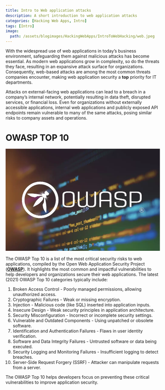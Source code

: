 ```yaml
---
title: Intro to Web application attacks
description: A short introduction to web application attacks
categories: [Hacking Web Apps, Intro]
tags: [Intro]
image:
  path: /assets/blogimages/HackingWebApps/IntroToWebHacking/web.jpeg
---
```


With the widespread use of web applications in today’s business environment, safeguarding them against malicious attacks has become essential. As modern web applications grow in complexity, so do the threats they face, resulting in an expansive attack surface for organizations. Consequently, web-based attacks are among the most common threats companies encounter, making web application security a <b>top</b> priority for IT departments.

Attacks on external-facing web applications can lead to a breach in a company’s internal network, potentially resulting in data theft, disrupted services, or financial loss. Even for organizations without externally accessible applications, internal web applications and publicly exposed API endpoints remain vulnerable to many of the same attacks, posing similar risks to company assets and operations.

# OWASP TOP 10

![Desktop View](/assets/blogimages/HackingWebApps/IntroToWebHacking/owasp.png)

The OWASP Top 10 is a list of the most critical security risks to web applications, compiled by the Open Web Application Security Project ([**OWASP**](https://owasp.org/www-project-top-ten/)). It highlights the most common and impactful vulnerabilities to help developers and organizations secure their web applications. The latest (2021) OWASP Top 10 categories typically include:

1. Broken Access Control - Poorly managed permissions, allowing unauthorized access.
2. Cryptographic Failures - Weak or missing encryption.
3. Injection - Malicious code (like SQL) inserted into application inputs.
4. Insecure Design - Weak security principles in application architecture.
5. Security Misconfiguration - Incorrect or incomplete security settings.
6. Vulnerable and Outdated Components - Using unpatched or obsolete software.
7. Identification and Authentication Failures - Flaws in user identity verification.
8. Software and Data Integrity Failures - Untrusted software or data being executed.
9. Security Logging and Monitoring Failures - Insufficient logging to detect breaches.
10. Server-Side Request Forgery (SSRF) - Attacker can manipulate requests from a server.

The OWASP Top 10 helps developers focus on preventing these critical vulnerabilities to improve application security.
